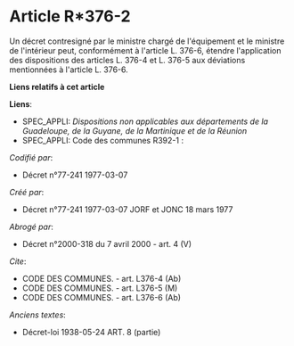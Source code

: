 # Article R*376-2

Un décret contresigné par le ministre chargé de l'équipement et le ministre de l'intérieur peut, conformément à l'article L.
376-6, étendre l'application des dispositions des articles L. 376-4 et L. 376-5 aux déviations mentionnées à l'article L.
376-6.

**Liens relatifs à cet article**

**Liens**:

  - SPEC_APPLI: *Dispositions non applicables aux départements de la Guadeloupe, de la Guyane, de la Martinique et de la Réunion*
  - SPEC_APPLI: Code des communes R392-1 :

_Codifié par_:

  - Décret n°77-241 1977-03-07

_Créé par_:

  - Décret n°77-241 1977-03-07 JORF et JONC 18 mars 1977

_Abrogé par_:

  - Décret n°2000-318 du 7 avril 2000 - art. 4 (V)

_Cite_:

  - CODE DES COMMUNES. - art. L376-4 (Ab)
  - CODE DES COMMUNES. - art. L376-5 (M)
  - CODE DES COMMUNES. - art. L376-6 (Ab)

_Anciens textes_:

  - Décret-loi 1938-05-24 ART. 8 (partie)
